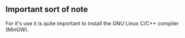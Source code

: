 ## Important sort of note

For it's use it is quite important to install the GNU Linux C/C++ compiler (MinGW).

